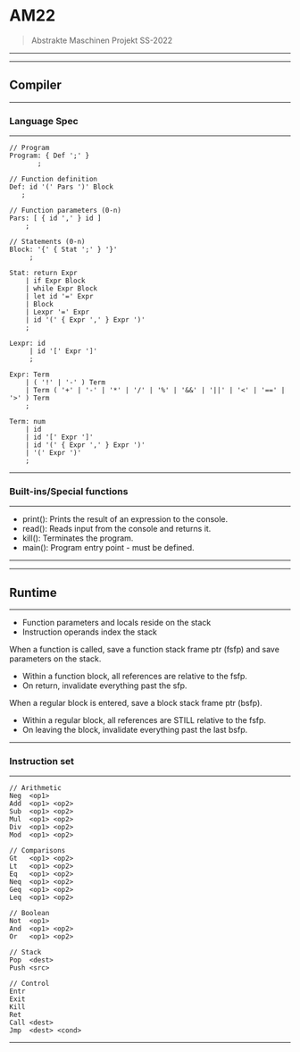 # AM22

> Abstrakte Maschinen Projekt SS-2022

-----------
-----------
## Compiler
-----------

### Language Spec
-----------------

    // Program
    Program: { Def ';' }
           ;

    // Function definition
    Def: id '(' Pars ')' Block
       ;

    // Function parameters (0-n)
    Pars: [ { id ',' } id ]
        ;

    // Statements (0-n)
    Block: '{' { Stat ';' } '}'
         ;

    Stat: return Expr
        | if Expr Block
        | while Expr Block
        | let id '=' Expr
        | Block
        | Lexpr '=' Expr
        | id '(' { Expr ',' } Expr ')'
        ;

    Lexpr: id
         | id '[' Expr ']'
         ;

    Expr: Term
        | ( '!' | '-' ) Term
        | Term ( '+' | '-' | '*' | '/' | '%' | '&&' | '||' | '<' | '==' | '>' ) Term
        ;
    
    Term: num
        | id
        | id '[' Expr ']' 
        | id '(' { Expr ',' } Expr ')'
        | '(' Expr ')'
        ;

---------------------------
### Built-ins/Special functions
---------------------------

- print(): Prints the result of an expression to the console.
- read(): Reads input from the console and returns it.
- kill(): Terminates the program.
- main(): Program entry point - must be defined.

----------
----------
## Runtime
----------

- Function parameters and locals reside on the stack
- Instruction operands index the stack

When a function is called, save a function stack frame ptr (fsfp) and save parameters on the stack.
- Within a function block, all references are relative to the fsfp.
- On return, invalidate everything past the sfp.

When a regular block is entered, save a block stack frame ptr (bsfp).
- Within a regular block, all references are STILL relative to the fsfp.
- On leaving the block, invalidate everything past the last bsfp.

-------------------
### Instruction set
-------------------

    // Arithmetic
    Neg  <op1>
    Add  <op1> <op2>
    Sub  <op1> <op2>
    Mul  <op1> <op2>
    Div  <op1> <op2>
    Mod  <op1> <op2>

    // Comparisons
    Gt   <op1> <op2>
    Lt   <op1> <op2>
    Eq   <op1> <op2>
    Neq  <op1> <op2>
    Geq  <op1> <op2>
    Leq  <op1> <op2>

    // Boolean
    Not  <op1>
    And  <op1> <op2>
    Or   <op1> <op2>

    // Stack
    Pop  <dest>
    Push <src>

    // Control
    Entr
    Exit
    Kill
    Ret
    Call <dest>
    Jmp  <dest> <cond>

-------------------
